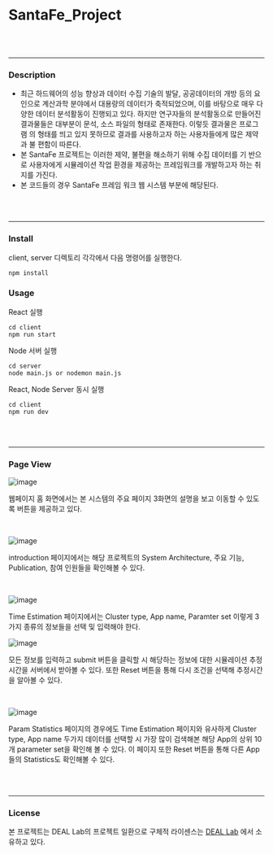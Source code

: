 # SantaFe_Project

<br/>

<br/>

***

### Description

- 최근 하드웨어의 성능 향상과 데이터 수집 기술의 발달, 공공데이터의 개방 등의 요인으로 계산과학 분야에서 대용량의 데이터가 축적되었으며, 이를 바탕으로 매우 다양한 데이터 분석활동이 진행되고 있다. 하지만 연구자들의 분석활동으로 만들어진 결과물들은 대부분이 문석, 소스 파일의 형태로 존재한다. 이렇듯 결과물은 프로그램 의 형태를 띄고 있지 못하므로 결과를 사용하고자 하는 사용자들에게 많은 제약과 불 편함이 따른다.
- 본 SantaFe 프로젝트는 이러한 제약, 불편을 해소하기 위해 수집 데이터를 기 반으로 사용자에게 시뮬레이션 작업 환경을 제공하는 프레임워크를 개발하고자 하는 취지를 가진다. 
- 본 코드들의 경우 SantaFe 프레임 워크 웹 시스템 부분에 해당된다.

<br/>

<br/>

***

### Install

client, server 디렉토리 각각에서 다음 명령어를 실행한다.

```
npm install
```

### Usage

React 실행

```
cd client
npm run start
```

Node 서버 실행

```
cd server
node main.js or nodemon main.js
```

React, Node Server 동시 실행

```
cd client
npm run dev
```

<br/>

<br/>

***

### Page View

![image](https://user-images.githubusercontent.com/57346455/113567554-ccf02000-9649-11eb-88ee-70a5232cff7c.png)

웹페이지 홈 화면에서는 본 시스템의 주요 페이지 3화면의 설명을 보고 이동할 수 있도록 버튼을 제공하고 있다.

<br/>

![image](https://user-images.githubusercontent.com/57346455/113567892-71726200-964a-11eb-9825-9449f362abc6.png)

introduction 페이지에서는 해당 프로젝트의 System Architecture, 주요 기능, Publication, 참여 인원들을 확인해볼 수 있다.

<br/>

![image](https://user-images.githubusercontent.com/57346455/113567839-530c6680-964a-11eb-84ed-4c852dfd7c98.png)

Time Estimation 페이지에서는 Cluster type, App name, Paramter set 이렇게 3가지 종류의 정보들을 선택 및 입력해야 한다.

![image](https://user-images.githubusercontent.com/57346455/113568072-c8783700-964a-11eb-8d10-feb9ec5caa63.png)

모든 정보를 입력하고 submit 버튼을 클릭할 시 해당하는 정보에 대한 시뮬레이션 추정시간을 서버에서 받아볼 수 있다. 또한 Reset 버튼을 통해 다시 조건을 선택해 추정시간을 알아볼 수 있다.

<br/>

![image](https://user-images.githubusercontent.com/57346455/113568211-12f9b380-964b-11eb-83b1-66d78e8d33c0.png)

Param Statistics 페이지의 경우에도 Time Estimation 페이지와 유사하게 Cluster type, App name 두가지 데이터를 선택할 시 가장 많이 검색해본 해당 App의 상위 10개 parameter set을 확인해 볼 수 있다. 이 페이지 또한 Reset 버튼을 통해 다른 App들의 Statistics도 확인해볼 수 있다.

<br/>

<br/>

***

### License

본 프로젝트는 DEAL Lab의 프로젝트 일환으로 구체적 라이센스는 [DEAL Lab](https://sites.google.com/view/knudeal) 에서 소유하고 있다.

